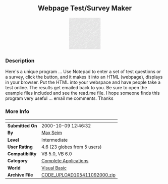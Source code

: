 ﻿<div align="center">

## Webpage Test/Survey Maker

<img src="paper.gif">
</div>

### Description

Here's a unique program ... Use Notepad to enter a set of test questions or a survey, click the button, and it makes it into an HTML (webpage), displays in your browser. Put the HTML into your webspace and have people take a test online. The results get emailed back to you. Be sure to open the example files included and see the read.me file. I hope someone finds this program very useful ... email me comments. Thanks
 
### More Info
 


<span>             |<span>
---                |---
**Submitted On**   |2000-10-09 12:46:32
**By**             |[Max Seim](https://github.com/Planet-Source-Code/PSCIndex/blob/master/ByAuthor/max-seim.md)
**Level**          |Intermediate
**User Rating**    |4.6 (23 globes from 5 users)
**Compatibility**  |VB 5\.0, VB 6\.0
**Category**       |[Complete Applications](https://github.com/Planet-Source-Code/PSCIndex/blob/master/ByCategory/complete-applications__1-27.md)
**World**          |[Visual Basic](https://github.com/Planet-Source-Code/PSCIndex/blob/master/ByWorld/visual-basic.md)
**Archive File**   |[CODE\_UPLOAD105411092000\.zip](https://github.com/Planet-Source-Code/max-seim-webpage-test-survey-maker__1-10512/archive/master.zip)








